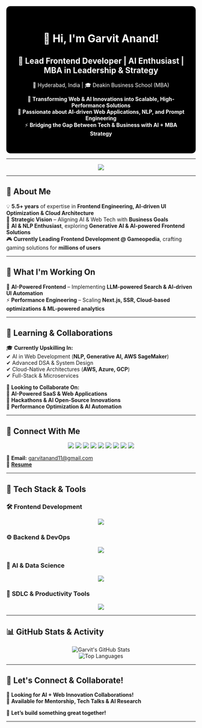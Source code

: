 <div align="center" style="background-color:#000000; color:#ffffff; padding: 30px; border-radius: 10px;">

# 🌌 **Hi, I'm Garvit Anand!**  
## 🚀 **Lead Frontend Developer | AI Enthusiast | MBA in Leadership & Strategy**  
📍 Hyderabad, India | 🎓 Deakin Business School (MBA)  

🌟 **Transforming Web & AI Innovations into Scalable, High-Performance Solutions**  
🧠 **Passionate about AI-driven Web Applications, NLP, and Prompt Engineering**  
⚡ **Bridging the Gap Between Tech & Business with AI + MBA Strategy**  

</div>  

---  

<div align="center">
<img src="https://readme-typing-svg.herokuapp.com?font=Fira+Code&weight=600&size=24&duration=3500&pause=1000&color=6AFFFA&center=true&vCenter=true&random=false&width=700&height=50&lines=🚀+Frontend+Engineer+%7C+React.js+%7C+Next.js+%7C+TypeScript;🤖+AI+Enthusiast+%7C+ML+%7C+NLP+%7C+Generative+AI;📊+Tech+Strategist+%7C+Cloud+%7C+AWS+%7C+Azure+%7C+SaaS)" />
</div>  

---  

## 🖤 **About Me**  
💡 **5.5+ years** of expertise in **Frontend Engineering, AI-driven UI Optimization & Cloud Architecture**  
🎯 **Strategic Vision** – Aligning AI & Web Tech with **Business Goals**  
🔬 **AI & NLP Enthusiast**, exploring **Generative AI & AI-powered Frontend Solutions**  
🎮 **Currently Leading Frontend Development @ Gameopedia**, crafting gaming solutions for **millions of users**  

---  

## 🎯 **What I'm Working On**  
🚀 **AI-Powered Frontend** – Implementing **LLM-powered Search & AI-driven UI Automation**  
⚡ **Performance Engineering** – Scaling **Next.js, SSR, Cloud-based optimizations & ML-powered analytics**  

---  

## 📖 **Learning & Collaborations**  
🎓 **Currently Upskilling In:**  
✔ AI in Web Development (**NLP, Generative AI, AWS SageMaker**)  
✔ Advanced DSA & System Design  
✔ Cloud-Native Architectures (**AWS, Azure, GCP**)  
✔ Full-Stack & Microservices  

🤝 **Looking to Collaborate On:**  
🔹 **AI-Powered SaaS & Web Applications**  
🔹 **Hackathons & AI Open-Source Innovations**  
🔹 **Performance Optimization & AI Automation**  

---  

## 🔗 **Connect With Me**  

<p align="center">
<a href="https://www.linkedin.com/in/garvitanand2/"><img src="https://img.shields.io/badge/LinkedIn-0A66C2?style=for-the-badge&logo=linkedin&logoColor=white"/></a>  
<a href="https://github.com/garvitanand2"><img src="https://img.shields.io/badge/GitHub-ffffff?style=for-the-badge&logo=github&logoColor=black"/></a>  
<a href="https://medium.com/@garvitanand11"><img src="https://img.shields.io/badge/Medium-ffffff?style=for-the-badge&logo=medium&logoColor=black"/></a>  
<a href="https://www.hackerrank.com/profile/garvitanand11"><img src="https://img.shields.io/badge/HackerRank-00EA64?style=for-the-badge&logo=hackerrank&logoColor=white"/></a>  
<a href="https://www.kaggle.com/dsgarvit"><img src="https://img.shields.io/badge/Kaggle-20BEFF?style=for-the-badge&logo=kaggle&logoColor=white"/></a>  
<a href="https://leetcode.com/u/garvitanand2/"><img src="https://img.shields.io/badge/LeetCode-FFA116?style=for-the-badge&logo=leetcode&logoColor=white"/></a>  
<a href="https://www.youtube.com/@geekygarvit2275"><img src="https://img.shields.io/badge/YouTube-FF0000?style=for-the-badge&logo=youtube&logoColor=white"/></a>  
<a href="#" title="Coming Soon!"><img src="https://img.shields.io/badge/Website-Coming%20Soon-blue?style=for-the-badge"/></a>  
<a href="https://www.instagram.com/garvit.anand_/"><img src="https://img.shields.io/badge/Instagram-E4405F?style=for-the-badge&logo=instagram&logoColor=white"/></a>  
</p>  

📧 **Email:** garvitanand11@gmail.com  
📄 [**Resume**](https://docs.google.com/document/d/1crraqup6-fWfqa2fEmbVFbDF0mc-VuwGgZMGnvZRgH4/edit?usp=sharing)  

---  

## 🎨 **Tech Stack & Tools**  

### 🛠 **Frontend Development**  
<p align="center">
<img src="https://skillicons.dev/icons?i=html,css,js,ts,react,next,tailwind,materialui,bootstrap,redux,webpack,graphql" />
</p>  

### ⚙ **Backend & DevOps**  
<p align="center">
<img src="https://skillicons.dev/icons?i=nodejs,express,graphql,aws,azure,docker,kubernetes,jenkins,terraform,nginx" />
</p>  

### 🤖 **AI & Data Science**  
<p align="center">
<img src="https://skillicons.dev/icons?i=tensorflow,python,jupyter,naconda" />
</p>  

### 🏢 **SDLC & Productivity Tools**  
<p align="center">
<img src="https://skillicons.dev/icons?i=github,gitlab,figma,postman,notion,vscode,linux" />
</p>  

---  

## 📊 **GitHub Stats & Activity**  
<div align="center">  

![Garvit's GitHub Stats](https://github-readme-stats.vercel.app/api?username=garvitanand2&show_icons=true&theme=radical)  
![Top Languages](https://github-readme-stats.vercel.app/api/top-langs/?username=garvitanand2&layout=compact&theme=radical)  

</div>  

---  

## 🚀 **Let's Connect & Collaborate!**  
🔹 **Looking for AI + Web Innovation Collaborations!**  
🔹 **Available for Mentorship, Tech Talks & AI Research**  

💬 **Let’s build something great together!**  

--- 
